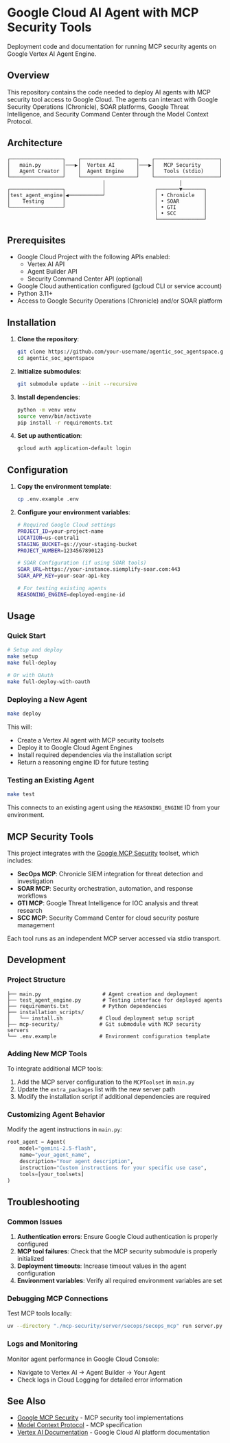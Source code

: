 # Google Cloud AI Agent with MCP Security Tools

Deployment code and documentation for running MCP security agents on Google Vertex AI Agent Engine.

## Overview

This repository contains the code needed to deploy AI agents with MCP security tool access to Google Cloud. The agents can interact with Google Security Operations (Chronicle), SOAR platforms, Google Threat Intelligence, and Security Command Center through the Model Context Protocol.

## Architecture

```
┌─────────────────┐    ┌──────────────────┐    ┌─────────────────────┐
│   main.py       │───▶│  Vertex AI       │───▶│   MCP Security      │
│   Agent Creator │    │  Agent Engine    │    │   Tools (stdio)     │
└─────────────────┘    └──────────────────┘    └─────────────────────┘
                               │                        │
┌─────────────────┐            │                ┌───────▼───────┐
│test_agent_engine│◀───────────┘                │ • Chronicle   │
│    Testing      │                             │ • SOAR        │
└─────────────────┘                             │ • GTI         │
                                                │ • SCC         │
                                                └───────────────┘
```

## Prerequisites

- Google Cloud Project with the following APIs enabled:
  - Vertex AI API
  - Agent Builder API
  - Security Command Center API (optional)
- Google Cloud authentication configured (gcloud CLI or service account)
- Python 3.11+
- Access to Google Security Operations (Chronicle) and/or SOAR platform

## Installation

1. **Clone the repository**:
   ```bash
   git clone https://github.com/your-username/agentic_soc_agentspace.git
   cd agentic_soc_agentspace
   ```

2. **Initialize submodules**:
   ```bash
   git submodule update --init --recursive
   ```

3. **Install dependencies**:
   ```bash
   python -m venv venv
   source venv/bin/activate
   pip install -r requirements.txt
   ```

4. **Set up authentication**:
   ```bash
   gcloud auth application-default login
   ```

## Configuration

1. **Copy the environment template**:
   ```bash
   cp .env.example .env
   ```

2. **Configure your environment variables**:
   ```bash
   # Required Google Cloud settings
   PROJECT_ID=your-project-name
   LOCATION=us-central1
   STAGING_BUCKET=gs://your-staging-bucket
   PROJECT_NUMBER=1234567890123

   # SOAR Configuration (if using SOAR tools)
   SOAR_URL=https://your-instance.siemplify-soar.com:443
   SOAR_APP_KEY=your-soar-api-key

   # For testing existing agents
   REASONING_ENGINE=deployed-engine-id
   ```

## Usage

### Quick Start

```bash
# Setup and deploy
make setup
make full-deploy

# Or with OAuth
make full-deploy-with-oauth
```

### Deploying a New Agent

```bash
make deploy
```

This will:
- Create a Vertex AI agent with MCP security toolsets
- Deploy it to Google Cloud Agent Engines
- Install required dependencies via the installation script
- Return a reasoning engine ID for future testing

### Testing an Existing Agent

```bash
make test
```

This connects to an existing agent using the `REASONING_ENGINE` ID from your environment.

## MCP Security Tools

This project integrates with the [Google MCP Security](https://github.com/google/mcp-security) toolset, which includes:

- **SecOps MCP**: Chronicle SIEM integration for threat detection and investigation
- **SOAR MCP**: Security orchestration, automation, and response workflows
- **GTI MCP**: Google Threat Intelligence for IOC analysis and threat research
- **SCC MCP**: Security Command Center for cloud security posture management

Each tool runs as an independent MCP server accessed via stdio transport.

## Development

### Project Structure

```
├── main.py                    # Agent creation and deployment
├── test_agent_engine.py       # Testing interface for deployed agents
├── requirements.txt           # Python dependencies
├── installation_scripts/
│   └── install.sh            # Cloud deployment setup script
├── mcp-security/             # Git submodule with MCP security servers
└── .env.example              # Environment configuration template
```

### Adding New MCP Tools

To integrate additional MCP tools:

1. Add the MCP server configuration to the `MCPToolset` in `main.py`
2. Update the `extra_packages` list with the new server path
3. Modify the installation script if additional dependencies are required

### Customizing Agent Behavior

Modify the agent instructions in `main.py`:

```python
root_agent = Agent(
    model="gemini-2.5-flash",
    name="your_agent_name",
    description="Your agent description",
    instruction="Custom instructions for your specific use case",
    tools=[your_toolsets]
)
```

## Troubleshooting

### Common Issues

1. **Authentication errors**: Ensure Google Cloud authentication is properly configured
2. **MCP tool failures**: Check that the MCP security submodule is properly initialized
3. **Deployment timeouts**: Increase timeout values in the agent configuration
4. **Environment variables**: Verify all required environment variables are set

### Debugging MCP Connections

Test MCP tools locally:
```bash
uv --directory "./mcp-security/server/secops/secops_mcp" run server.py
```

### Logs and Monitoring

Monitor agent performance in Google Cloud Console:
- Navigate to Vertex AI → Agent Builder → Your Agent
- Check logs in Cloud Logging for detailed error information

## See Also

- [Google MCP Security](https://github.com/google/mcp-security) - MCP security tool implementations
- [Model Context Protocol](https://modelcontextprotocol.io/) - MCP specification
- [Vertex AI Documentation](https://cloud.google.com/vertex-ai/docs) - Google Cloud AI platform documentation